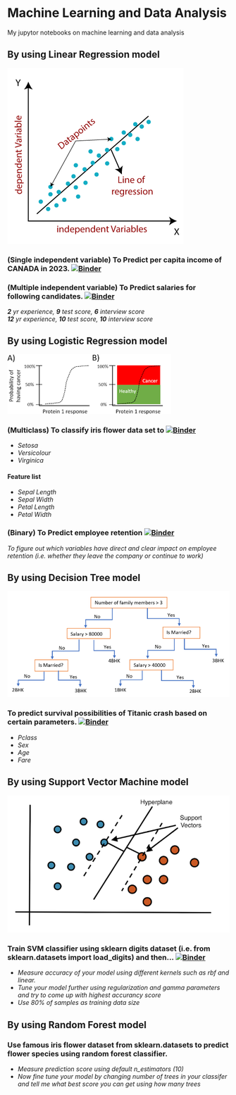 # Machine Learning and Data Analysis
My jupytor notebooks on machine learning and data analysis

## By using Linear Regression model  
![alt text](https://github.com/iamajeet/my-first-binder/blob/main/data/linear-regression-in-machine-learning.png)
### (Single independent variable) To Predict per capita income of CANADA in 2023.  [![Binder](https://mybinder.org/badge_logo.svg)](https://mybinder.org/v2/gh/iamajeet/my-first-binder/HEAD?labpath=ML%2Fnotebooks%2Fsimple_linear_regression%2Fsimple_linear_regression.ipynb)  
### (Multiple independent variable) To Predict salaries for following candidates.  [![Binder](https://mybinder.org/badge_logo.svg)](https://mybinder.org/v2/gh/iamajeet/my-first-binder/HEAD?labpath=ML%2Fnotebooks%2Flinear_regression_multivariate%2Flinear_regression_multivariate.ipynb)
*__2__ yr experience, **9** test score, **6** interview score*   
*__12__ yr experience, **10** test score, **10** interview score*

## By using Logistic Regression model  
![alt text](https://github.com/iamajeet/my-first-binder/blob/main/data/logistic_regrassion.png)
### (Multiclass) To classify iris flower data set to [![Binder](https://mybinder.org/badge_logo.svg)](https://mybinder.org/v2/gh/iamajeet/my-first-binder/HEAD?labpath=ML%2Fnotebooks%2Flogistic_regression_multiclass%2Flogistic_regression_multiclass.ipynb)
* *Setosa*
* *Versicolour*
* *Virginica*
#### Feature list
* *Sepal Length*  
* *Sepal Width*  
* *Petal Length*  
* *Petal Width*  

### (Binary) To Predict employee retention  [![Binder](https://mybinder.org/badge_logo.svg)](https://mybinder.org/v2/gh/iamajeet/my-first-binder/HEAD?labpath=ML%2Fnotebooks%2Flogistic_regression_binary%2Flogistic_regression.ipynb)
*To figure out which variables have direct and clear impact on employee retention (i.e. whether they leave the company or continue to work)*  

## By using Decision Tree model  
![alt text](https://github.com/iamajeet/my-first-binder/blob/main/data/DecisionTree.png)
###  To predict survival possibilities of Titanic crash based on certain parameters.  [![Binder](https://mybinder.org/badge_logo.svg)](https://mybinder.org/v2/gh/iamajeet/my-first-binder/HEAD?labpath=ML%2Fnotebooks%2Fdecision_tree%2Fdecision_tree.ipynb)  
* *Pclass*
* *Sex*
* *Age*
* *Fare*
## By using Support Vector Machine model 
![alt text](https://github.com/iamajeet/my-first-binder/blob/main/data/svm.png)
### Train SVM classifier using sklearn digits dataset (i.e. from sklearn.datasets import load_digits) and then... [![Binder](https://mybinder.org/badge_logo.svg)](https://mybinder.org/v2/gh/iamajeet/my-first-binder/HEAD?labpath=ML%2Fnotebooks%2Fsvm%2Fsvm.ipynb)  
* *Measure accuracy of your model using different kernels such as rbf and linear.*
* *Tune your model further using regularization and gamma parameters and try to come up with highest accurancy score*
* *Use 80% of samples as training data size*

## By using Random Forest model 

### Use famous iris flower dataset from sklearn.datasets to predict flower species using random forest classifier.  
* *Measure prediction score using default n_estimators (10)*
* *Now fine tune your model by changing number of trees in your classifer and tell me what best score you can get using how many trees*  

 
    
     

 
    
    
  
  




